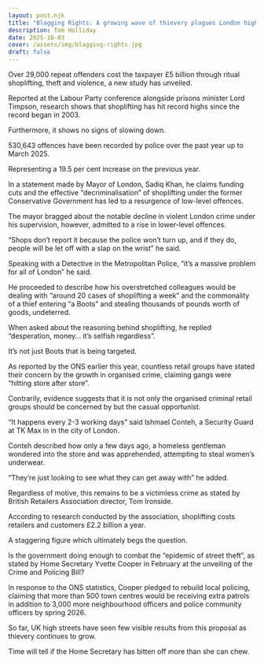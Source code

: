 ```yaml
---
layout: post.njk
title: "Blagging Rights: A growing wave of thievery plagues London high streets"
description: Tom Holliday
date: 2025-10-03
cover: /assets/img/blagging-rights.jpg
draft: false
---
```

Over 29,000 repeat offenders cost the taxpayer £5 billion through ritual shoplifting, theft
and violence, a new study has unveiled. 

Reported at the Labour Party conference alongside prisons minister Lord Timpson, research shows
that shoplifting has hit record highs since the record began in 2003. 

Furthermore, it shows no signs of slowing down. 

530,643 offences have been recorded by police over the past year up to March 2025. 

Representing a 19.5 per cent increase on the previous year. 

In a statement made by Mayor of London, Sadiq Khan, he claims funding cuts and the effective
“decriminalisation” of shoplifting under the former Conservative Government has
led to a resurgence of low-level offences. 

The mayor bragged about the notable decline in violent London crime under his
supervision, however, admitted to a rise in lower-level offences. 

“Shops don’t report it because the police won’t turn up, and if they do, people will be let
off with a slap on the wrist” he said. 

Speaking with a Detective in the Metropolitan Police, “it’s a massive problem for all of
London” he said. 

He proceeded to describe how his overstretched colleagues would be dealing with “around 20
cases of shoplifting a week” and the commonality of a thief entering “a Boots”
and stealing thousands of pounds worth of goods, undeterred. 

When asked about the reasoning behind shoplifting, he replied “desperation, money… it’s
selfish regardless”. 

It’s not just Boots that is being targeted. 

As reported by the ONS earlier this year, countless retail groups have stated their concern by
the growth in organised crime, claiming gangs were “hitting store after store”.

Contrarily, evidence suggests that it is not only the organised criminal retail groups
should be concerned by but the casual opportunist. 

“It happens every 2-3 working days” said Ishmael Conteh, a Security Guard at TK Max in in
the city of London. 

Conteh described how only a few days ago, a homeless gentleman wondered into the store
and was apprehended, attempting to steal women’s underwear. 

“They’re just looking to see what they can get away with” he added. 

Regardless of motive, this remains to be a victimless crime as stated by British Retailers
Association director, Tom Ironside. 

According to research conducted by the association, shoplifting costs retailers and
customers £2.2 billion a year. 

A staggering figure which ultimately begs the question.

Is the government doing enough to combat the “epidemic of street theft”, as stated by
Home Secretary Yvette Cooper in February at the unveiling of the Crime and
Policing Bill? 

In response to the ONS statistics, Cooper pledged to rebuild local policing, claiming that
more than 500 town centres would be receiving extra patrols in addition to
3,000 more neighbourhood officers and police community officers by spring 2026.

So far, UK high streets have seen few visible results from this proposal as thievery continues
to grow.

Time will tell if the Home Secretary has bitten off more than she can chew.
